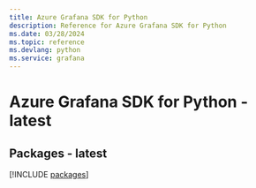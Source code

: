 ```yaml
---
title: Azure Grafana SDK for Python
description: Reference for Azure Grafana SDK for Python
ms.date: 03/28/2024
ms.topic: reference
ms.devlang: python
ms.service: grafana
---
```

# Azure Grafana SDK for Python - latest
## Packages - latest
[!INCLUDE [packages](grafana-index.md)]